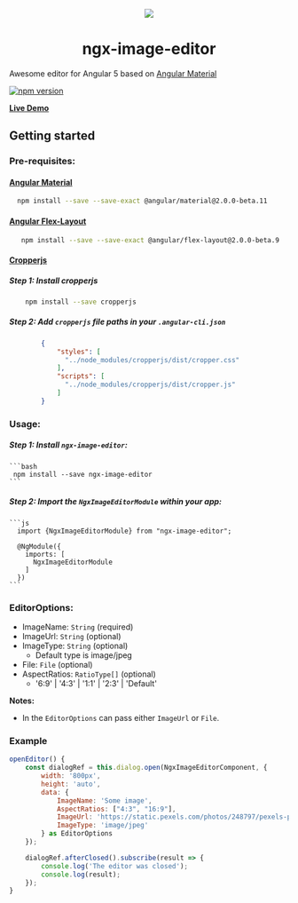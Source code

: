 



<p align="center">
  <img  style="text-align: center;" src="https://github.com/Centroida/ngx-image-editor/raw/master/assets/editor.png">
  <h1 align="center">ngx-image-editor</h1>
</p>


Awesome editor for Angular 5 based on [Angular Material](https://github.com/angular/material2)

[![npm version](https://badge.fury.io/js/ngx-image-editor.svg)](https://badge.fury.io/js/ngx-image-editor)


**[Live Demo](https://ngx-image-editor.firebaseapp.com/)**

## Getting started

### Pre-requisites:

#### [Angular Material](https://material.angular.io/)

```bash
  npm install --save --save-exact @angular/material@2.0.0-beta.11
```
#### [Angular Flex-Layout](https://github.com/angular/flex-layout)

```bash
   npm install --save --save-exact @angular/flex-layout@2.0.0-beta.9
```

#### [Cropperjs](https://github.com/fengyuanchen/cropper)

##### Step 1: Install cropperjs
    
```bash
    npm install --save cropperjs
```
##### Step 2: Add `cropperjs` file paths in your `.angular-cli.json`
      
```json
        {
            "styles": [
              "../node_modules/cropperjs/dist/cropper.css"
            ],
            "scripts": [
              "../node_modules/cropperjs/dist/cropper.js"
            ]
        }
```

### Usage:

#####  Step 1: Install `ngx-image-editor`:
    ```bash
     npm install --save ngx-image-editor
    ```
    
##### Step 2: Import the `NgxImageEditorModule` within your app:
    ```js
      import {NgxImageEditorModule} from "ngx-image-editor";

      @NgModule({
        imports: [
          NgxImageEditorModule
        ]
      })
    ```
### EditorOptions:
  - ImageName: `String` (required)
  - ImageUrl: `String`  (optional)
  - ImageType: `String` (optional)
    - Default type is image/jpeg
  - File: `File` (optional)
  - AspectRatios: `RatioType[]` (optional)
    - '6:9' | '4:3' | '1:1' | '2:3' | 'Default'

**Notes:**
- In the `EditorOptions` can pass either `ImageUrl` or `File`.


### Example
```js
openEditor() {
    const dialogRef = this.dialog.open(NgxImageEditorComponent, {
        width: '800px',
        height: 'auto',
        data: {
            ImageName: 'Some image',
            AspectRatios: ["4:3", "16:9"],
            ImageUrl: 'https://static.pexels.com/photos/248797/pexels-photo-248797.jpeg',
            ImageType: 'image/jpeg'
        } as EditorOptions
    });

    dialogRef.afterClosed().subscribe(result => {
        console.log('The editor was closed');
        console.log(result);
    });
}
```
